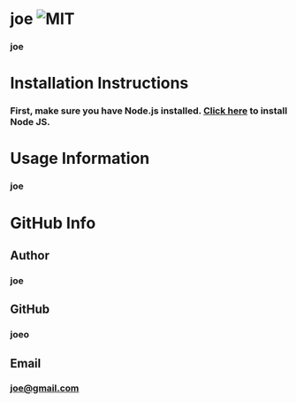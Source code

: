
   # joe ![MIT](https://img.shields.io/badge/License-MIT-blue.svg)
  
   ### joe
  
   # Installation Instructions
   ### First, make sure you have Node.js installed. [Click here](!https://nodejs.org/en/download/) to install Node JS. 

   # Usage Information
   ### joe

   # GitHub Info 
   ## Author
   ### joe

   ## GitHub
   ### joeo

   ## Email
   ### joe@gmail.com

  
    
    
    
    
    
    